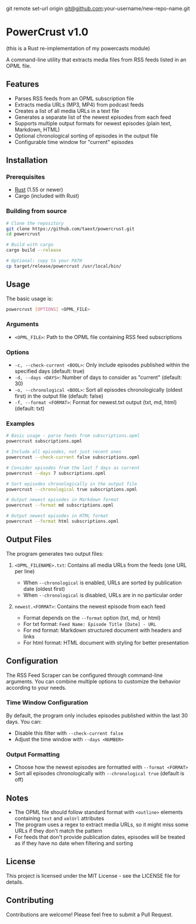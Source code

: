 git remote set-url origin git@github.com:your-username/new-repo-name.git
# PowerCrust v1.0
(this is a Rust re-implementation of my powercasts module)

A command-line utility that extracts media files from RSS feeds listed in an OPML file.

## Features

- Parses RSS feeds from an OPML subscription file
- Extracts media URLs (MP3, MP4) from podcast feeds
- Creates a list of all media URLs in a text file
- Generates a separate list of the newest episodes from each feed
- Supports multiple output formats for newest episodes (plain text, Markdown, HTML)
- Optional chronological sorting of episodes in the output file
- Configurable time window for "current" episodes

## Installation

### Prerequisites

- [Rust](https://www.rust-lang.org/tools/install) (1.55 or newer)
- Cargo (included with Rust)

### Building from source

```bash
# Clone the repository
git clone https://github.com/taext/powercrust.git
cd powercrust

# Build with cargo
cargo build --release

# Optional: copy to your PATH
cp target/release/powercrust /usr/local/bin/
```

## Usage

The basic usage is:

```bash
powercrust [OPTIONS] <OPML_FILE>
```

### Arguments

- `<OPML_FILE>`: Path to the OPML file containing RSS feed subscriptions

### Options

- `-c, --check-current <BOOL>`: Only include episodes published within the specified days (default: true)
- `-d, --days <DAYS>`: Number of days to consider as "current" (default: 30)
- `-o, --chronological <BOOL>`: Sort all episodes chronologically (oldest first) in the output file (default: false)
- `-f, --format <FORMAT>`: Format for newest.txt output (txt, md, html) (default: txt)

### Examples

```bash
# Basic usage - parse feeds from subscriptions.opml
powercrust subscriptions.opml

# Include all episodes, not just recent ones
powercrust --check-current false subscriptions.opml

# Consider episodes from the last 7 days as current
powercrust --days 7 subscriptions.opml

# Sort episodes chronologically in the output file
powercrust --chronological true subscriptions.opml

# Output newest episodes in Markdown format
powercrust --format md subscriptions.opml

# Output newest episodes in HTML format
powercrust --format html subscriptions.opml
```

## Output Files

The program generates two output files:

1. `<OPML_FILENAME>.txt`: Contains all media URLs from the feeds (one URL per line)
   - When `--chronological` is enabled, URLs are sorted by publication date (oldest first)
   - When `--chronological` is disabled, URLs are in no particular order

2. `newest.<FORMAT>`: Contains the newest episode from each feed
   - Format depends on the `--format` option (txt, md, or html)
   - For txt format: `Feed Name: Episode Title [Date] - URL`
   - For md format: Markdown structured document with headers and links
   - For html format: HTML document with styling for better presentation

## Configuration

The RSS Feed Scraper can be configured through command-line arguments. You can combine multiple options to customize the behavior according to your needs.

### Time Window Configuration

By default, the program only includes episodes published within the last 30 days. You can:

- Disable this filter with `--check-current false`
- Adjust the time window with `--days <NUMBER>`

### Output Formatting

- Choose how the newest episodes are formatted with `--format <FORMAT>`
- Sort all episodes chronologically with `--chronological true` (default is off)

## Notes

- The OPML file should follow standard format with `<outline>` elements containing `text` and `xmlUrl` attributes
- The program uses a regex to extract media URLs, so it might miss some URLs if they don't match the pattern
- For feeds that don't provide publication dates, episodes will be treated as if they have no date when filtering and sorting

## License

This project is licensed under the MIT License - see the LICENSE file for details.

## Contributing

Contributions are welcome! Please feel free to submit a Pull Request.
